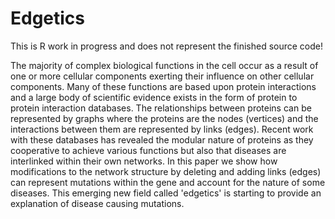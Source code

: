 # Edgetics
This is R work in progress and does not represent the finished source code!

The majority of complex biological functions in the cell occur as a result of one or more cellular components exerting their influence on other cellular components. Many of these functions are based upon protein interactions and a large body of scientific evidence exists in the form of protein to protein interaction databases. The relationships between proteins can be represented by graphs where the proteins are the nodes (vertices) and the interactions between them are represented by links (edges). Recent work with these databases has revealed the modular nature of proteins as they cooperative to achieve various functions but also that diseases are  interlinked within their own networks. In this paper we show how modifications to the network structure by deleting and adding links (edges) can represent mutations within the gene and account for the nature of some diseases. This emerging new field called 'edgetics' is starting to provide an explanation of disease causing mutations. 